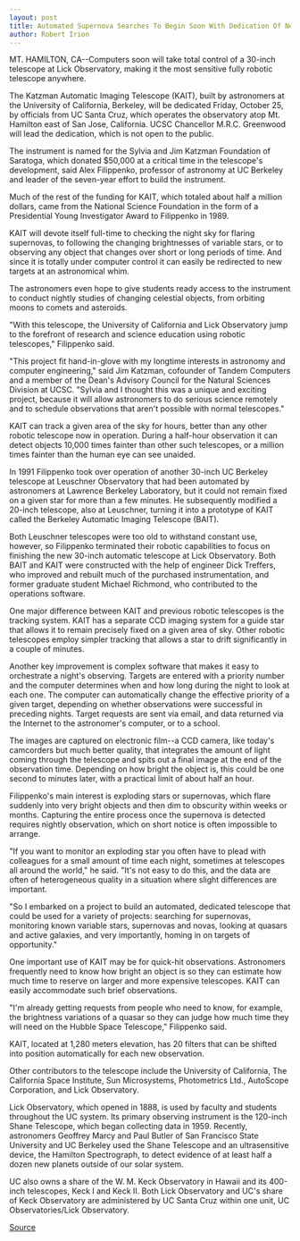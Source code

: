 ```yaml
---
layout: post
title: Automated Supernova Searches To Begin Soon With Dedication Of New Robotic Telescope At Lick Observatory October 25
author: Robert Irion
---	
```


MT. HAMILTON, CA--Computers soon will take total control of a 30-inch telescope at Lick Observatory, making it the most sensitive  fully robotic telescope anywhere.

The Katzman Automatic Imaging Telescope (KAIT), built by  astronomers at the University of California, Berkeley, will be  dedicated Friday, October 25, by officials from UC Santa Cruz, which operates the observatory atop Mt. Hamilton east of San Jose,  California. UCSC Chancellor M.R.C. Greenwood will lead the  dedication, which is not open to the public.

The instrument is named for the Sylvia and Jim Katzman  Foundation of Saratoga, which donated $50,000 at a critical time in  the telescope's development, said Alex Filippenko, professor of  astronomy at UC Berkeley and leader of the seven-year effort to  build the instrument.

Much of the rest of the funding for KAIT, which totaled about  half a million dollars, came from the National Science Foundation in  the form of a Presidential Young Investigator Award to Filippenko in  1989.

KAIT will devote itself full-time to checking the night sky for  flaring supernovas, to following the changing brightnesses of  variable stars, or to observing any object that changes over short or  long periods of time. And since it is totally under computer control  it can easily be redirected to new targets at an astronomical whim.

The astronomers even hope to give students ready access to  the instrument to conduct nightly studies of changing celestial  objects, from orbiting moons to comets and asteroids.

"With this telescope, the University of California and Lick  Observatory jump to the forefront of research and science education  using robotic telescopes," Filippenko said.

"This project fit hand-in-glove with my longtime interests in  astronomy and computer engineering," said Jim Katzman, cofounder  of Tandem Computers and a member of the Dean's Advisory Council  for the Natural Sciences Division at UCSC. "Sylvia and I thought this  was a unique and exciting project, because it will allow  astronomers to do serious science remotely and to schedule  observations that aren't possible with normal telescopes."

KAIT can track a given area of the sky for hours, better than  any other robotic telescope now in operation. During a half-hour  observation it can detect objects 10,000 times fainter than other  such telescopes, or a million times fainter than the human eye can  see unaided.

In 1991 Filippenko took over operation of another 30-inch UC Berkeley telescope at Leuschner Observatory that had been  automated by astronomers at Lawrence Berkeley Laboratory, but it  could not remain fixed on a given star for more than a few minutes.  He subsequently modified a 20-inch telescope, also at Leuschner,  turning it into a prototype of KAIT called the Berkeley Automatic  Imaging Telescope (BAIT).

Both Leuschner telescopes were too old to withstand constant  use, however, so Filippenko terminated their robotic capabilities to  focus on finishing the new 30-inch automatic telescope at Lick  Observatory. Both BAIT and KAIT were constructed with the help of  engineer Dick Treffers, who improved and rebuilt much of the  purchased instrumentation, and former graduate student Michael  Richmond, who contributed to the operations software.

One major difference between KAIT and previous robotic  telescopes is the tracking system. KAIT has a separate CCD imaging  system for a guide star that allows it to remain precisely fixed on a  given area of sky. Other robotic telescopes employ simpler tracking  that allows a star to drift significantly in a couple of minutes.

Another key improvement is complex software that makes it  easy to orchestrate a night's observing. Targets are entered with a  priority number and the computer determines when and how long  during the night to look at each one. The computer can automatically  change the effective priority of a given target, depending on whether  observations were successful in preceding nights. Target requests  are sent via email, and data returned via the Internet to the  astronomer's computer, or to a school.

The images are captured on electronic film--a CCD camera,  like today's camcorders but much better quality, that integrates the  amount of light coming through the telescope and spits out a final  image at the end of the observation time. Depending on how bright  the object is, this could be one second to minutes later, with a  practical limit of about half an hour.

Filippenko's main interest is exploding stars or supernovas,  which flare suddenly into very bright objects and then dim to  obscurity within weeks or months. Capturing the entire process once  the supernova is detected requires nightly observation, which on  short notice is often impossible to arrange.

"If you want to monitor an exploding star you often have to  plead with colleagues for a small amount of time each night,  sometimes at telescopes all around the world," he said. "It's not easy  to do this, and the data are often of heterogeneous quality in a  situation where slight differences are important.

"So I embarked on a project to build an automated, dedicated  telescope that could be used for a variety of projects: searching for  supernovas, monitoring known variable stars, supernovas and novas,  looking at quasars and active galaxies, and very importantly, homing  in on targets of opportunity."

One important use of KAIT may be for quick-hit observations.  Astronomers frequently need to know how bright an object is so they  can estimate how much time to reserve on larger and more expensive  telescopes. KAIT can easily accommodate such brief observations.

"I'm already getting requests from people who need to know,  for example, the brightness variations of a quasar so they can judge  how much time they will need on the Hubble Space Telescope,"  Filippenko said.

KAIT, located at 1,280 meters elevation, has 20 filters that  can be shifted into position automatically for each new observation.

Other contributors to the telescope include the University of  California, The California Space Institute, Sun Microsystems,  Photometrics Ltd., AutoScope Corporation, and Lick Observatory.

Lick Observatory, which opened in 1888, is used by faculty and  students throughout the UC system. Its primary observing  instrument is the 120-inch Shane Telescope, which began collecting  data in 1959. Recently, astronomers Geoffrey Marcy and Paul Butler  of San Francisco State University and UC Berkeley used the Shane  Telescope and an ultrasensitive device, the Hamilton Spectrograph,  to detect evidence of at least half a dozen new planets outside of  our solar system.

UC also owns a share of the W. M. Keck Observatory in Hawaii  and its 400-inch telescopes, Keck I and Keck II. Both Lick  Observatory and UC's share of Keck Observatory are administered by  UC Santa Cruz within one unit, UC Observatories/Lick Observatory.

[Source](http://www1.ucsc.edu/news_events/press_releases/archive/96-97/10-96/102196-Automated_supernova.html "Permalink to 102196-Automated_supernova")
